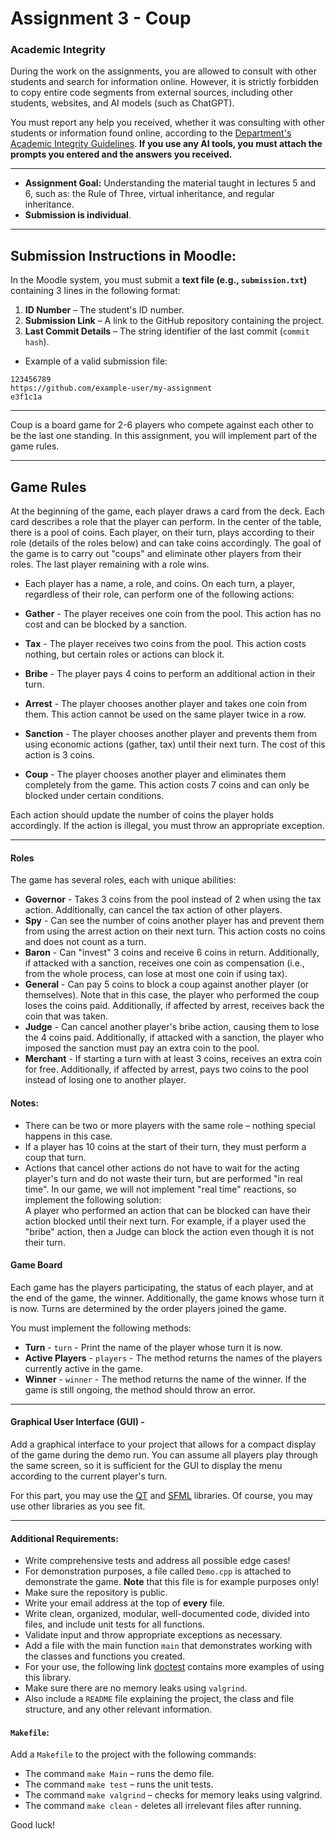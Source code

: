 # Assignment 3 - Coup

### Academic Integrity

During the work on the assignments, you are allowed to consult with other students and search for information online. However, it is strictly forbidden to copy entire code segments from external sources, including other students, websites, and AI models (such as ChatGPT).

You must report any help you received, whether it was consulting with other students or information found online, according to the [Department's Academic Integrity Guidelines](https://www.ariel.ac.il/wp/cs/wp-content/uploads/sites/88/2020/08/Guidelines-for-Academic-Integrity.pdf).
**If you use any AI tools, you must attach the prompts you entered and the answers you received.**

-----
* **Assignment Goal:** Understanding the material taught in lectures 5 and 6, such as: the Rule of Three, virtual inheritance, and regular inheritance.
* **Submission is individual**.

----

## Submission Instructions in Moodle:

In the Moodle system, you must submit a **text file (e.g., `submission.txt`)** containing 3 lines in the following format:

1. **ID Number** – The student's ID number.
2. **Submission Link** – A link to the GitHub repository containing the project.
3. **Last Commit Details** – The string identifier of the last commit (`commit hash`).

 - Example of a valid submission file:
```
123456789
https://github.com/example-user/my-assignment
e3f1c1a 
```

---

Coup is a board game for 2-6 players who compete against each other to be the last one standing.
In this assignment, you will implement part of the game rules.

---
## Game Rules
At the beginning of the game, each player draws a card from the deck. Each card describes a role that the player can perform. In the center of the table, there is a pool of coins. Each player, on their turn, plays according to their role (details of the roles below) and can take coins accordingly. The goal of the game is to carry out "coups" and eliminate other players from their roles. The last player remaining with a role wins.

- Each player has a name, a role, and coins.
On each turn, a player, regardless of their role, can perform one of the following actions:

- **Gather** - The player receives one coin from the pool. This action has no cost and can be blocked by a sanction.
- **Tax** - The player receives two coins from the pool. This action costs nothing, but certain roles or actions can block it.
- **Bribe** - The player pays 4 coins to perform an additional action in their turn.
- **Arrest** - The player chooses another player and takes one coin from them. This action cannot be used on the same player twice in a row.
- **Sanction** - The player chooses another player and prevents them from using economic actions (gather, tax) until their next turn. The cost of this action is 3 coins.
- **Coup** - The player chooses another player and eliminates them completely from the game. This action costs 7 coins and can only be blocked under certain conditions.

Each action should update the number of coins the player holds accordingly.
If the action is illegal, you must throw an appropriate exception.

---

#### Roles
The game has several roles, each with unique abilities:

- **Governor** - Takes 3 coins from the pool instead of 2 when using the tax action. Additionally, can cancel the tax action of other players.
- **Spy** - Can see the number of coins another player has and prevent them from using the arrest action on their next turn. This action costs no coins and does not count as a turn.
- **Baron** - Can "invest" 3 coins and receive 6 coins in return. Additionally, if attacked with a sanction, receives one coin as compensation (i.e., from the whole process, can lose at most one coin if using tax).
- **General** - Can pay 5 coins to block a coup against another player (or themselves). Note that in this case, the player who performed the coup loses the coins paid. Additionally, if affected by arrest, receives back the coin that was taken.
- **Judge** - Can cancel another player's bribe action, causing them to lose the 4 coins paid. Additionally, if attacked with a sanction, the player who imposed the sanction must pay an extra coin to the pool.
- **Merchant** - If starting a turn with at least 3 coins, receives an extra coin for free. Additionally, if affected by arrest, pays two coins to the pool instead of losing one to another player.

#### Notes:

- There can be two or more players with the same role – nothing special happens in this case.
- If a player has 10 coins at the start of their turn, they must perform a coup that turn.
- Actions that cancel other actions do not have to wait for the acting player's turn and do not waste their turn, but are performed "in real time". In our game, we will not implement "real time" reactions, so implement the following solution:  
A player who performed an action that can be blocked can have their action blocked until their next turn. For example, if a player used the "bribe" action, then a Judge can block the action even though it is not their turn.

#### Game Board
Each game has the players participating, the status of each player, and at the end of the game, the winner. Additionally, the game knows whose turn it is now. Turns are determined by the order players joined the game.

You must implement the following methods:

- **Turn** - `turn` - Print the name of the player whose turn it is now.
- **Active Players** - `players` - The method returns the names of the players currently active in the game.
- **Winner** - `winner` - The method returns the name of the winner. If the game is still ongoing, the method should throw an error.

---

#### Graphical User Interface (GUI) -
Add a graphical interface to your project that allows for a compact display of the game during the demo run. You can assume all players play through the same screen, so it is sufficient for the GUI to display the menu according to the current player's turn.

For this part, you may use the [QT](https://www.qt.io/product/qt6/qml-book/ch17-qtcpp-qtcpp) and [SFML](https://www.sfml-dev.org/) libraries. Of course, you may use other libraries as you see fit.

--- 
#### Additional Requirements:
- Write comprehensive tests and address all possible edge cases!
- For demonstration purposes, a file called ``Demo.cpp`` is attached to demonstrate the game. **Note** that this file is for example purposes only!
- Make sure the repository is public.
- Write your email address at the top of **every** file.
- Write clean, organized, modular, well-documented code, divided into files, and include unit tests for all functions.
- Validate input and throw appropriate exceptions as necessary.
- Add a file with the main function `main` that demonstrates working with the classes and functions you created.
- For your use, the following link [doctest](https://github.com/doctest/doctest) contains more examples of using this library.
- Make sure there are no memory leaks using `valgrind`.
- Also include a `README` file explaining the project, the class and file structure, and any other relevant information.

#### `Makefile`:
Add a `Makefile` to the project with the following commands:
- The command `make Main` – runs the demo file.
- The command `make test` – runs the unit tests.
- The command `make valgrind` – checks for memory leaks using valgrind.
- The command `make clean` - deletes all irrelevant files after running.

Good luck!
